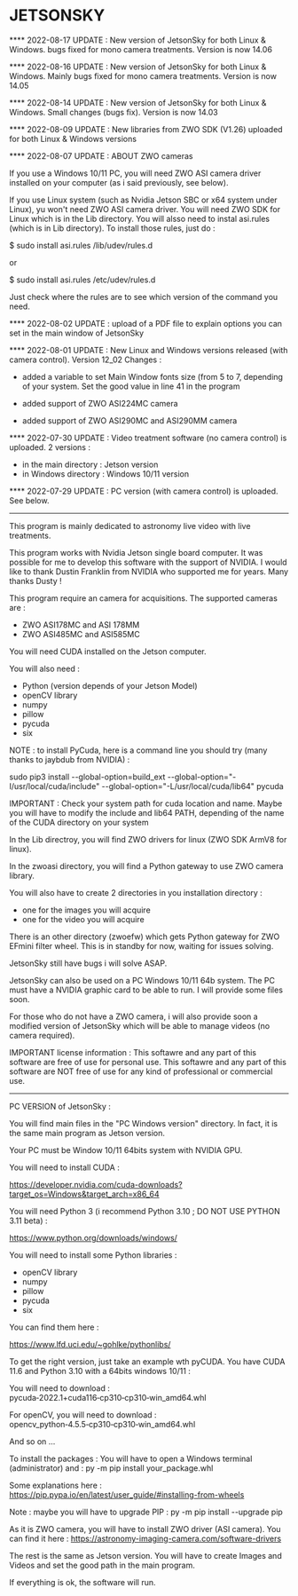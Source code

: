 # JETSONSKY


**** 2022-08-17 UPDATE : New version of JetsonSky for both Linux & Windows. bugs fixed for mono camera treatments. Version is now 14.06

**** 2022-08-16 UPDATE : New version of JetsonSky for both Linux & Windows. Mainly bugs fixed for mono camera treatments. Version is now 14.05

**** 2022-08-14 UPDATE : New version of JetsonSky for both Linux & Windows. Small changes (bugs fix). Version is now 14.03

**** 2022-08-09 UPDATE : New libraries from ZWO SDK (V1.26) uploaded for both Linux & Windows versions

**** 2022-08-07 UPDATE : ABOUT ZWO cameras

If you use a Windows 10/11 PC, you will need ZWO ASI camera driver installed on your computer (as i said previously, see below).

If you use Linux system (such as Nvidia Jetson SBC or x64 system under Linux), yu won't need ZWO ASI camera driver. You will need ZWO SDK for Linux which is in the Lib directory.
You will alsso need to instal asi.rules (which is in Lib directory). To install those rules, just do :

$ sudo install asi.rules /lib/udev/rules.d

or

$ sudo install asi.rules /etc/udev/rules.d

Just check where the rules are to see which version of the command you need.

**** 2022-08-02 UPDATE : upload of a PDF file to explain options you can set in the main window of JetsonSky

**** 2022-08-01 UPDATE : New Linux and Windows versions released (with camera control). Version 12_02
Changes :
- added a variable to set Main Window fonts size (from 5 to 7, depending of your system.
Set the good value in line 41 in the program

- added support of ZWO ASI224MC camera
- added support of ZWO ASI290MC and ASI290MM camera

**** 2022-07-30 UPDATE : Video treatment software (no camera control) is uploaded. 2 versions :
- in the main directory : Jetson version
- in Windows directory : Windows 10/11 version

**** 2022-07-29 UPDATE : PC version (with camera control) is uploaded. See below.

*****************************************************************************

This program is mainly dedicated to astronomy live video with live treatments.

This program works with Nvidia Jetson single board computer. It was possible for me to develop this software with the support of NVIDIA. I would like to thank Dustin Franklin from NVIDIA who supported me for years. Many thanks Dusty !

This program require an camera for acquisitions. The supported cameras are :
- ZWO ASI178MC and ASI 178MM
- ZWO ASI485MC and ASI585MC

You will need CUDA installed on the Jetson computer.

You will also need :
- Python (version depends of your Jetson Model)
- openCV library
- numpy
- pillow
- pycuda
- six

NOTE : to install PyCuda, here is a command line you should try (many thanks to jaybdub from NVIDIA) :

sudo pip3 install --global-option=build_ext --global-option="-I/usr/local/cuda/include" --global-option="-L/usr/local/cuda/lib64" pycuda

IMPORTANT : Check your system path for cuda location and name. Maybe you will have to modify the include and lib64 PATH, depending of the name of the CUDA directory on your system


In the Lib directroy, you will find ZWO drivers for linux (ZWO SDK ArmV8 for linux).

In the zwoasi directory, you will find a Python gateway to use ZWO camera library.

You will also have to create 2 directories in you installation directory :
- one for the images you will acquire
- one for the video you will acquire

There is an other directory (zwoefw) which gets Python gateway for ZWO EFmini filter wheel. This is in standby for now, waiting for issues solving.

JetsonSky still have bugs i will solve ASAP.

JetsonSky can also be used on a PC Windows 10/11 64b system. The PC must have a NVIDIA graphic card to be able to run. I will provide some files soon.

For those who do not have a ZWO camera, i will also provide soon a modified version of JetsonSky which will be able to manage videos (no camera required).

IMPORTANT license information :
This softawre and any part of this software are free of use for personal use.
This softawre and any part of this software are NOT free of use for any kind of professional or commercial use.


********************************************************

PC VERSION of JetsonSky :

You will find main files in the "PC Windows version" directory. In fact, it is the same main program as Jetson version.

Your PC must be Window 10/11 64bits system with NVIDIA GPU.

You will need to install CUDA :

https://developer.nvidia.com/cuda-downloads?target_os=Windows&target_arch=x86_64

You will need Python 3 (i recommend Python 3.10 ; DO NOT USE PYTHON 3.11 beta) :

https://www.python.org/downloads/windows/

You will need to install some Python libraries :
- openCV library
- numpy
- pillow
- pycuda
- six

You can find them here : 

https://www.lfd.uci.edu/~gohlke/pythonlibs/

To get the right version, just take an example wth pyCUDA. You have CUDA 11.6 and Python 3.10 with a 64bits windows 10/11 :

You will need to download : pycuda‑2022.1+cuda116‑cp310‑cp310‑win_amd64.whl

For openCV, you will need to download : opencv_python‑4.5.5‑cp310‑cp310‑win_amd64.whl

And so on ...

To install the packages :
You will have to open a Windows terminal (administrator) and :
py -m pip install your_package.whl

Some explanations here : https://pip.pypa.io/en/latest/user_guide/#installing-from-wheels

Note : maybe you will have to upgrade PIP :
py -m pip install --upgrade pip

As it is ZWO camera, you will have to install ZWO driver (ASI camera). You can find it here :
https://astronomy-imaging-camera.com/software-drivers

The rest is the same as Jetson version. You will have to create Images and Videos and set the good path in the main program.

If everything is ok, the software will run.
